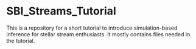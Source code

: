 # SBI_Streams_Tutorial
This is a repository for a short tutorial to introduce simulation-based inference for stellar stream enthusiasts. 
It mostly contains files needed in the tutorial.
